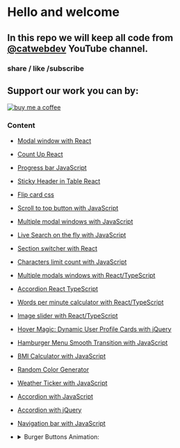 # Hello and welcome

## In this repo we will keep all code from [@catwebdev](https://www.youtube.com/channel/UC2pGphugSZ0Qp2zuXSOPx0g) YouTube channel.

### share / like /subscribe

## Support our work you can by:

<a href="https://www.buymeacoffee.com/catwebdev">
<img src="https://img.buymeacoffee.com/button-api/?text=Buy me a coffee&emoji=☕&slug=catwebdev&button_colour=16eefe&font_colour=000000&font_family=Cookie&outline_colour=000000&coffee_colour=FFDD00" alt="buy me a coffee"/>
</a>

### Content

- [Modal window with React](https://www.youtube.com/watch?v=wXGjkH2OL8g)
- [Count Up React](https://www.youtube.com/watch?v=tFDq4wkgrHs)
- [Progress bar JavaScript](https://www.youtube.com/watch?v=M6htw19gHJ0)
- [Sticky Header in Table React](https://www.youtube.com/watch?v=kzMBEYAvoCc)
- [Flip card css](https://www.youtube.com/watch?v=81UNCWlS3pM)
- [Scroll to top button with JavaScript](https://www.youtube.com/watch?v=q5OrVe0zBf8)
- [Multiple modal windows with JavaScript](https://www.youtube.com/watch?v=-AU_Y-73fyI)
- [Live Search on the fly with JavaScript](https://www.youtube.com/watch?v=-oS85d51Zy4)
- [Section switcher with React](https://www.youtube.com/watch?v=fnVBakt8Myo)
- [Characters limit count with JavaScript](https://youtu.be/hEbBexkCqDg)
- [Multiple modals windows with React/TypeScript](https://youtu.be/_WEsT2rmZq4)
- [Accordion React TypeScript](https://youtu.be/XQe_CNGqLgs)
- [Words per minute calculator with React/TypeScript](https://youtu.be/4deg5FEir8U)
- [Image slider with React/TypeScript](https://youtu.be/gZ-NPMupR0U)
- [Hover Magic: Dynamic User Profile Cards with jQuery](https://youtu.be/FT3fvIwRPp4)
- [Hamburger Menu Smooth Transition with JavaScript](https://youtu.be/iIadUGpuLDA)
- [BMI Calculator with JavaScript](https://youtu.be/IFcI8PaWBH4)
- [Random Color Generator](https://youtu.be/XAznr5Zp8Ko)
- [Weather Ticker with JavaScript](https://youtu.be/GdLRPmHLDFQ)
- [Accordion with JavaScript](https://youtu.be/OGAQ2w3Ko34)
- [Accordion with jQuery](https://youtu.be/dyBv4HDrMxI)
- [Navigation bar with JavaScript](https://youtu.be/Iq77aQyx6cE)

- <details>
  <summary>Burger Buttons Animation:</summary>

  * [Hamburger button fall effect with CSS/JavaScript](https://youtu.be/yGDPMNmC-ec)
  * [Hamburger button go away to the left](https://youtu.be/DQGQr6FLx2w)

</details>
